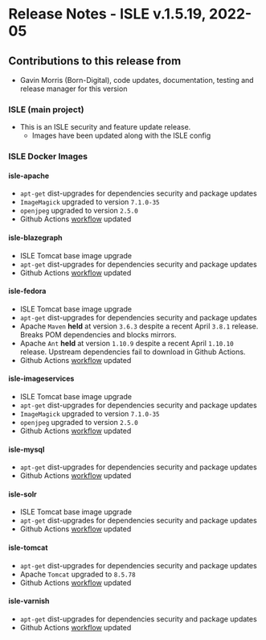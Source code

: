 # Release Notes - ISLE v.1.5.19, 2022-05

## Contributions to this release from

* Gavin Morris (Born-Digital), code updates, documentation, testing and release manager for this version

### ISLE (main project)

* This is an ISLE security and feature update release.
  * Images have been updated along with the ISLE config

### ISLE Docker Images

#### isle-apache

* `apt-get` dist-upgrades for dependencies security and package updates
* `ImageMagick` upgraded to version `7.1.0-35`
* `openjpeg` upgraded to version `2.5.0`
* Github Actions [workflow](https://github.com/marketplace/actions/build-and-push-docker-images) updated

#### isle-blazegraph

* ISLE Tomcat base image upgrade
* `apt-get` dist-upgrades for dependencies security and package updates
* Github Actions [workflow](https://github.com/marketplace/actions/build-and-push-docker-images) updated

#### isle-fedora

* ISLE Tomcat base image upgrade
* `apt-get` dist-upgrades for dependencies security and package updates
* Apache `Maven` **held** at version `3.6.3` despite a recent April `3.8.1` release. Breaks POM dependencies and blocks mirrors.
* Apache `Ant` **held** at version `1.10.9` despite a recent April `1.10.10` release. Upstream dependencies fail to download in Github Actions.
* Github Actions [workflow](https://github.com/marketplace/actions/build-and-push-docker-images) updated

#### isle-imageservices

* ISLE Tomcat base image upgrade
* `apt-get` dist-upgrades for dependencies security and package updates
* `ImageMagick` upgraded to version `7.1.0-35`
* `openjpeg` upgraded to version `2.5.0`
* Github Actions [workflow](https://github.com/marketplace/actions/build-and-push-docker-images) updated

#### isle-mysql

* `apt-get` dist-upgrades for dependencies security and package updates
* Github Actions [workflow](https://github.com/marketplace/actions/build-and-push-docker-images) updated

#### isle-solr

* ISLE Tomcat base image upgrade
* `apt-get` dist-upgrades for dependencies security and package updates
* Github Actions [workflow](https://github.com/marketplace/actions/build-and-push-docker-images) updated

#### isle-tomcat

* `apt-get` dist-upgrades for dependencies security and package updates
* Apache `Tomcat` upgraded to `8.5.78`
* Github Actions [workflow](https://github.com/marketplace/actions/build-and-push-docker-images) updated

#### isle-varnish

* `apt-get` dist-upgrades for dependencies security and package updates
* Github Actions [workflow](https://github.com/marketplace/actions/build-and-push-docker-images) updated
